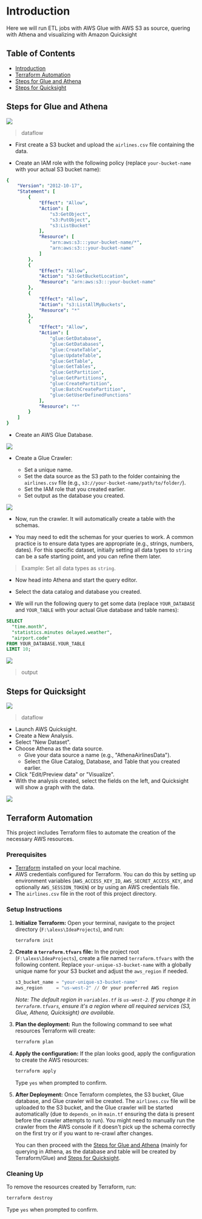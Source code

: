 # Introduction

Here we will run ETL jobs with AWS Glue with AWS S3 as source, quering with Athena and visualizing with Amazon Quicksight

## Table of Contents

- [Introduction](#introduction)
- [Terraform Automation](#terraform-automation)
- [Steps for Glue and Athena](#steps-for-glue-and-athena)
- [Steps for Quicksight](#steps-for-quicksight)

## Steps for Glue and Athena

![](sourceimages/dataflow.png)
>dataflow

- First create a S3 bucket and upload the `airlines.csv` file containing the data.

- Create an IAM role with the following policy (replace `your-bucket-name` with your actual S3 bucket name):

```yaml
{
    "Version": "2012-10-17",
    "Statement": [
        {
            "Effect": "Allow",
            "Action": [
                "s3:GetObject",
                "s3:PutObject",
                "s3:ListBucket"
            ],
            "Resource": [
                "arn:aws:s3:::your-bucket-name/*",
                "arn:aws:s3:::your-bucket-name"
            ]
        },
        {
            "Effect": "Allow",
            "Action": "s3:GetBucketLocation",
            "Resource": "arn:aws:s3:::your-bucket-name"
        },
        {
            "Effect": "Allow",
            "Action": "s3:ListAllMyBuckets",
            "Resource": "*"
        },
        {
            "Effect": "Allow",
            "Action": [
                "glue:GetDatabase",
                "glue:GetDatabases",
                "glue:CreateTable",
                "glue:UpdateTable",
                "glue:GetTable",
                "glue:GetTables",
                "glue:GetPartition",
                "glue:GetPartitions",
                "glue:CreatePartition",
                "glue:BatchCreatePartition",
                "glue:GetUserDefinedFunctions"
            ],
            "Resource": "*"
        }
    ]
}
```

- Create an AWS Glue Database.

![](sourceimages/database.png)

- Create a Glue Crawler:

    - Set a unique name.
    - Set the data source as the S3 path to the folder containing the `airlines.csv` file (e.g., `s3://your-bucket-name/path/to/folder/`).
    - Set the IAM role that you created earlier.
    - Set output as the database you created.

![](sourceimages/crawler.png)

- Now, run the crawler. It will automatically create a table with the schemas.

- You may need to edit the schemas for your queries to work. A common practice is to ensure data types are appropriate (e.g., strings, numbers, dates). For this specific dataset, initially setting all data types to `string` can be a safe starting point, and you can refine them later.
> Example: Set all data types as `string`.

- Now head into Athena and start the query editor.

- Select the data catalog and database you created.

- We will run the following query to get some data (replace `YOUR_DATABASE` and `YOUR_TABLE` with your actual Glue database and table names):

```sql
SELECT
  "time.month",
  "statistics.minutes delayed.weather",
  "airport.code"
FROM YOUR_DATABASE.YOUR_TABLE
LIMIT 10;
```

![](sourceimages/query.png)
>output

## Steps for Quicksight

![](sourceimages/dataflow2.png)
>dataflow

- Launch AWS Quicksight.
- Create a New Analysis.
- Select "New Dataset".
- Choose Athena as the data source.
    - Give your data source a name (e.g., "AthenaAirlinesData").
    - Select the Glue Catalog, Database, and Table that you created earlier.
- Click "Edit/Preview data" or "Visualize".
- With the analysis created, select the fields on the left, and Quicksight will show a graph with the data.

![](sourceimages/quicksight.png)

## Terraform Automation

This project includes Terraform files to automate the creation of the necessary AWS resources.

### Prerequisites

- [Terraform](https://learn.hashicorp.com/tutorials/terraform/install-cli) installed on your local machine.
- AWS credentials configured for Terraform. You can do this by setting up environment variables (`AWS_ACCESS_KEY_ID`, `AWS_SECRET_ACCESS_KEY`, and optionally `AWS_SESSION_TOKEN`) or by using an AWS credentials file.
- The `airlines.csv` file in the root of this project directory.

### Setup Instructions

1.  **Initialize Terraform:**
    Open your terminal, navigate to the project directory (`F:\alexs\IdeaProjects`), and run:
    ```bash
    terraform init
    ```

2.  **Create a `terraform.tfvars` file:**
    In the project root (`F:\alexs\IdeaProjects`), create a file named `terraform.tfvars` with the following content. Replace `your-unique-s3-bucket-name` with a globally unique name for your S3 bucket and adjust the `aws_region` if needed.
    ```terraform
    s3_bucket_name = "your-unique-s3-bucket-name"
    aws_region     = "us-west-2" // Or your preferred AWS region
    ```
    *Note: The default region in `variables.tf` is `us-west-2`. If you change it in `terraform.tfvars`, ensure it's a region where all required services (S3, Glue, Athena, Quicksight) are available.*

3.  **Plan the deployment:**
    Run the following command to see what resources Terraform will create:
    ```bash
    terraform plan
    ```

4.  **Apply the configuration:**
    If the plan looks good, apply the configuration to create the AWS resources:
    ```bash
    terraform apply
    ```
    Type `yes` when prompted to confirm.

5.  **After Deployment:**
    Once Terraform completes, the S3 bucket, Glue database, and Glue crawler will be created. The `airlines.csv` file will be uploaded to the S3 bucket, and the Glue crawler will be started automatically (due to `depends_on` in `main.tf` ensuring the data is present before the crawler attempts to run). You might need to manually run the crawler from the AWS console if it doesn't pick up the schema correctly on the first try or if you want to re-crawl after changes.

    You can then proceed with the [Steps for Glue and Athena](#steps-for-glue-and-athena) (mainly for querying in Athena, as the database and table will be created by Terraform/Glue) and [Steps for Quicksight](#steps-for-quicksight).

### Cleaning Up

To remove the resources created by Terraform, run:
```bash
terraform destroy
```
Type `yes` when prompted to confirm.
